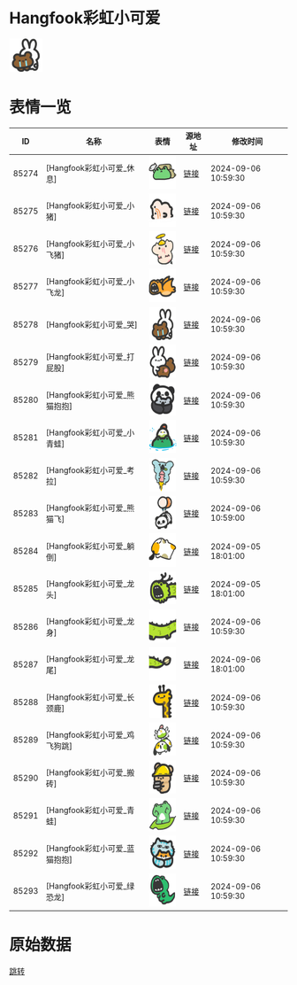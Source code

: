 # Hangfook彩虹小可爱

<img src="./cover.png" height="60" alt="cover" />

# 表情一览

|ID|名称|表情|源地址|修改时间|
|----|----|----|----|----|
|85274|[Hangfook彩虹小可爱_休息]|<img src="./pic/085274_%5BHangfook彩虹小可爱_休息%5D.png" height="60" alt="休息"/>|[链接](https://i0.hdslb.com/bfs/garb/dd2b509b51a3a7793d07c1c2c5a2e1ac4eb95229.png)|2024-09-06 10:59:30|
|85275|[Hangfook彩虹小可爱_小猪]|<img src="./pic/085275_%5BHangfook彩虹小可爱_小猪%5D.png" height="60" alt="小猪"/>|[链接](https://i0.hdslb.com/bfs/garb/51d64898ece926186285d29aacd4a875fdfc1f16.png)|2024-09-06 10:59:30|
|85276|[Hangfook彩虹小可爱_小飞猪]|<img src="./pic/085276_%5BHangfook彩虹小可爱_小飞猪%5D.png" height="60" alt="小飞猪"/>|[链接](https://i0.hdslb.com/bfs/garb/0004bc160ec64c0a6c45c46c47adf3c9736055ed.png)|2024-09-06 10:59:30|
|85277|[Hangfook彩虹小可爱_小飞龙]|<img src="./pic/085277_%5BHangfook彩虹小可爱_小飞龙%5D.png" height="60" alt="小飞龙"/>|[链接](https://i0.hdslb.com/bfs/garb/80d66e332771a06cdcbd2105069632a06db9b478.png)|2024-09-06 10:59:30|
|85278|[Hangfook彩虹小可爱_哭]|<img src="./pic/085278_%5BHangfook彩虹小可爱_哭%5D.png" height="60" alt="哭"/>|[链接](https://i0.hdslb.com/bfs/garb/6ede9e537af97737c2af74c0854a77b7834f9374.png)|2024-09-06 10:59:30|
|85279|[Hangfook彩虹小可爱_打屁股]|<img src="./pic/085279_%5BHangfook彩虹小可爱_打屁股%5D.png" height="60" alt="打屁股"/>|[链接](https://i0.hdslb.com/bfs/garb/5b721126432856f4bd09376deb31821851e87600.png)|2024-09-06 10:59:30|
|85280|[Hangfook彩虹小可爱_熊猫抱抱]|<img src="./pic/085280_%5BHangfook彩虹小可爱_熊猫抱抱%5D.png" height="60" alt="熊猫抱抱"/>|[链接](https://i0.hdslb.com/bfs/garb/f85db60e3f60d7c30d1d049be88cd67bfdbbf36f.png)|2024-09-06 10:59:30|
|85281|[Hangfook彩虹小可爱_小青蛙]|<img src="./pic/085281_%5BHangfook彩虹小可爱_小青蛙%5D.png" height="60" alt="小青蛙"/>|[链接](https://i0.hdslb.com/bfs/garb/d962d6e2eff16d71c14cd190ce604ec9dd24d4b3.png)|2024-09-06 10:59:30|
|85282|[Hangfook彩虹小可爱_考拉]|<img src="./pic/085282_%5BHangfook彩虹小可爱_考拉%5D.png" height="60" alt="考拉"/>|[链接](https://i0.hdslb.com/bfs/garb/5e6c0afad53d08052e9f5dbea1dfa38e05cbe87c.png)|2024-09-06 10:59:30|
|85283|[Hangfook彩虹小可爱_熊猫飞]|<img src="./pic/085283_%5BHangfook彩虹小可爱_熊猫飞%5D.png" height="60" alt="熊猫飞"/>|[链接](https://i0.hdslb.com/bfs/garb/ebdad2372cec2d996b3b01973186f2bab73475d7.png)|2024-09-06 10:59:00|
|85284|[Hangfook彩虹小可爱_躺倒]|<img src="./pic/085284_%5BHangfook彩虹小可爱_躺倒%5D.png" height="60" alt="躺倒"/>|[链接](https://i0.hdslb.com/bfs/garb/67f1f332e43820fdada3c8f751bc6110362ff141.png)|2024-09-05 18:01:00|
|85285|[Hangfook彩虹小可爱_龙头]|<img src="./pic/085285_%5BHangfook彩虹小可爱_龙头%5D.png" height="60" alt="龙头"/>|[链接](https://i0.hdslb.com/bfs/garb/116812a477db0c52c6d2e52b8ac97f413fb1bd39.png)|2024-09-05 18:01:00|
|85286|[Hangfook彩虹小可爱_龙身]|<img src="./pic/085286_%5BHangfook彩虹小可爱_龙身%5D.png" height="60" alt="龙身"/>|[链接](https://i0.hdslb.com/bfs/garb/d5c1457bf742d5fed334e88cc712e8bf4d6b1bdf.png)|2024-09-06 10:59:30|
|85287|[Hangfook彩虹小可爱_龙尾]|<img src="./pic/085287_%5BHangfook彩虹小可爱_龙尾%5D.png" height="60" alt="龙尾"/>|[链接](https://i0.hdslb.com/bfs/garb/9b61230d1b6d5c9e6f84ecdc9ba95f2c929dd7ae.png)|2024-09-06 18:01:00|
|85288|[Hangfook彩虹小可爱_长颈鹿]|<img src="./pic/085288_%5BHangfook彩虹小可爱_长颈鹿%5D.png" height="60" alt="长颈鹿"/>|[链接](https://i0.hdslb.com/bfs/garb/19290b37892305a94eca3ec0a59e5f52189210c4.png)|2024-09-06 10:59:30|
|85289|[Hangfook彩虹小可爱_鸡飞狗跳]|<img src="./pic/085289_%5BHangfook彩虹小可爱_鸡飞狗跳%5D.png" height="60" alt="鸡飞狗跳"/>|[链接](https://i0.hdslb.com/bfs/garb/85ca67f3c0bf86b3cf28cf8726485b6a246de961.png)|2024-09-06 10:59:30|
|85290|[Hangfook彩虹小可爱_搬砖]|<img src="./pic/085290_%5BHangfook彩虹小可爱_搬砖%5D.png" height="60" alt="搬砖"/>|[链接](https://i0.hdslb.com/bfs/garb/d8b95859cc78f35987cabf9fafb5ad0f626b062f.png)|2024-09-06 10:59:30|
|85291|[Hangfook彩虹小可爱_青蛙]|<img src="./pic/085291_%5BHangfook彩虹小可爱_青蛙%5D.png" height="60" alt="青蛙"/>|[链接](https://i0.hdslb.com/bfs/garb/e7f9a8304e595bf8b5d385310954740d1b0ffc54.png)|2024-09-06 10:59:30|
|85292|[Hangfook彩虹小可爱_蓝猫抱抱]|<img src="./pic/085292_%5BHangfook彩虹小可爱_蓝猫抱抱%5D.png" height="60" alt="蓝猫抱抱"/>|[链接](https://i0.hdslb.com/bfs/garb/aa488f94d7bc51bb6b82b5879b232a03ffc02735.png)|2024-09-06 10:59:30|
|85293|[Hangfook彩虹小可爱_绿恐龙]|<img src="./pic/085293_%5BHangfook彩虹小可爱_绿恐龙%5D.png" height="60" alt="绿恐龙"/>|[链接](https://i0.hdslb.com/bfs/garb/b1697171461b6d81e84a2f15f0f2ea1073431398.png)|2024-09-06 10:59:30|

# 原始数据

[跳转](./raw.json)

